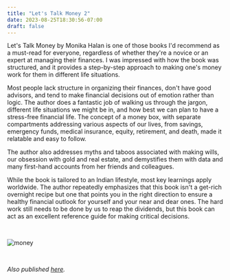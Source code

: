 ```yaml
---
title: "Let's Talk Money 2"
date: 2023-08-25T18:30:56-07:00
draft: false
---
```


Let's Talk Money by Monika Halan is one of those books I'd recommend as a must-read for everyone, regardless of whether they're a novice or an expert at managing their finances. I was impressed with how the book was structured, and it provides a step-by-step approach to making one's money work for them in different life situations.

Most people lack structure in organizing their finances, don't have good advisors, and tend to make financial decisions out of emotion rather than logic. The author does a fantastic job of walking us through the jargon, different life situations we might be in, and how best we can plan to have a stress-free financial life. The concept of a money box, with separate compartments addressing various aspects of our lives, from savings, emergency funds, medical insurance, equity, retirement, and death, made it relatable and easy to follow.

The author also addresses myths and taboos associated with making wills, our obsession with gold and real estate, and demystifies them with data and many first-hand accounts from her friends and colleagues. 

While the book is tailored to an Indian lifestyle, most key learnings apply worldwide. The author repeatedly emphasizes that this book isn't a get-rich overnight recipe but one that points you in the right direction to ensure a healthy financial outlook for yourself and your near and dear ones. The hard work still needs to be done by us to reap the dividends, but this book can act as an excellent reference guide for making critical decisions. 

&nbsp;&nbsp;

![money](/money.jpg)

&nbsp;&nbsp;

*Also published [here](https://www.goodreads.com/review/show/5728754905).*
